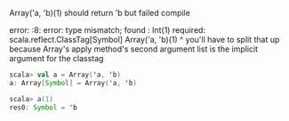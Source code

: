 Array('a, 'b)(1)  should return 'b but failed compile

error: 
<console>:8: error: type mismatch;
 found   : Int(1)
 required: scala.reflect.ClassTag[Symbol]
              Array('a, 'b)(1)
                            ^
you'll have to split that up because Array's apply method's second argument list is the implicit argument for the classtag

```scala
scala> val a = Array('a, 'b)
a: Array[Symbol] = Array('a, 'b)

scala> a(1)
res0: Symbol = 'b
```
